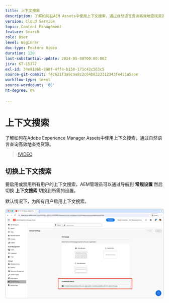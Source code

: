 ```yaml
---
title: 上下文搜索
description: 了解如何在AEM Assets中使用上下文搜索，通过自然语言查询高效地查找资源。
version: Cloud Service
topic: Content Management
feature: Search
role: User
level: Beginner
doc-type: Feature Video
duration: 120
last-substantial-update: 2024-05-08T00:00:00Z
jira: KT-15377
exl-id: 34e9186b-890f-4ffe-b158-171c42c563c5
source-git-commit: f4c621f3a9caa8c2c64b8323312343fe421a5aee
workflow-type: tm+mt
source-wordcount: '85'
ht-degree: 0%

---
```


# 上下文搜索

了解如何在Adobe Experience Manager Assets中使用上下文搜索，通过自然语言查询高效地查找资源。

>[!VIDEO](https://video.tv.adobe.com/v/3428667/?learn=on)

## 切换上下文搜索

要启用或禁用所有用户的上下文搜索，AEM管理员可以通过导航到 __常规设置__ 然后切换 __上下文搜索__ 切换到所需的设置。

默认情况下，为所有用户启用上下文搜索。

![启用上下文搜索](./assets/contextual-search/enable-contextual-search.png)